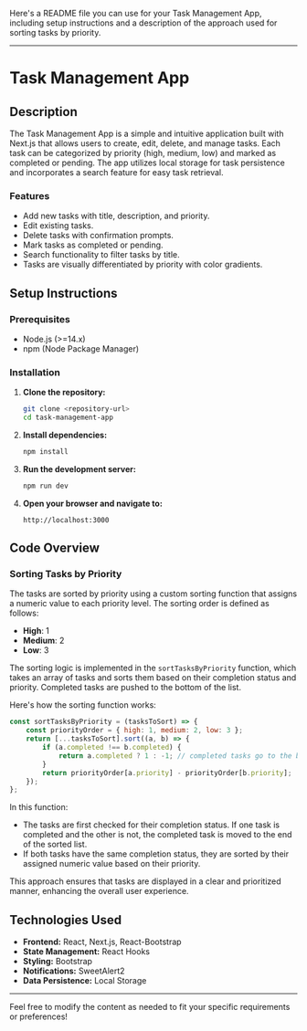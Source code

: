 Here's a README file you can use for your Task Management App, including setup instructions and a description of the approach used for sorting tasks by priority.

---

# Task Management App

## Description

The Task Management App is a simple and intuitive application built with Next.js that allows users to create, edit, delete, and manage tasks. Each task can be categorized by priority (high, medium, low) and marked as completed or pending. The app utilizes local storage for task persistence and incorporates a search feature for easy task retrieval.

### Features

- Add new tasks with title, description, and priority.
- Edit existing tasks.
- Delete tasks with confirmation prompts.
- Mark tasks as completed or pending.
- Search functionality to filter tasks by title.
- Tasks are visually differentiated by priority with color gradients.

## Setup Instructions

### Prerequisites

- Node.js (>=14.x)
- npm (Node Package Manager)

### Installation

1. **Clone the repository:**

   ```bash
   git clone <repository-url>
   cd task-management-app
   ```

2. **Install dependencies:**

   ```bash
   npm install
   ```

3. **Run the development server:**

   ```bash
   npm run dev
   ```

4. **Open your browser and navigate to:**

   ```
   http://localhost:3000
   ```

## Code Overview

### Sorting Tasks by Priority

The tasks are sorted by priority using a custom sorting function that assigns a numeric value to each priority level. The sorting order is defined as follows:

- **High**: 1
- **Medium**: 2
- **Low**: 3

The sorting logic is implemented in the `sortTasksByPriority` function, which takes an array of tasks and sorts them based on their completion status and priority. Completed tasks are pushed to the bottom of the list.

Here's how the sorting function works:

```javascript
const sortTasksByPriority = (tasksToSort) => {
    const priorityOrder = { high: 1, medium: 2, low: 3 };
    return [...tasksToSort].sort((a, b) => {
        if (a.completed !== b.completed) {
            return a.completed ? 1 : -1; // completed tasks go to the bottom
        }
        return priorityOrder[a.priority] - priorityOrder[b.priority];
    });
};
```

In this function:
- The tasks are first checked for their completion status. If one task is completed and the other is not, the completed task is moved to the end of the sorted list.
- If both tasks have the same completion status, they are sorted by their assigned numeric value based on their priority.

This approach ensures that tasks are displayed in a clear and prioritized manner, enhancing the overall user experience.

## Technologies Used

- **Frontend:** React, Next.js, React-Bootstrap
- **State Management:** React Hooks
- **Styling:** Bootstrap
- **Notifications:** SweetAlert2
- **Data Persistence:** Local Storage

---

Feel free to modify the content as needed to fit your specific requirements or preferences!